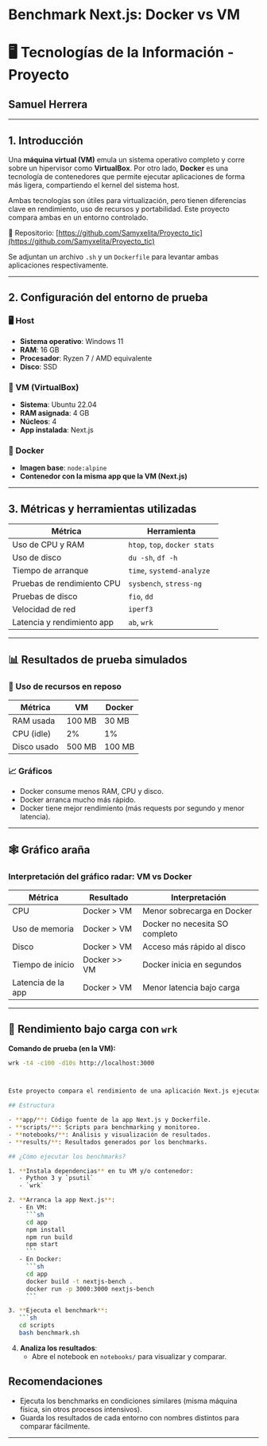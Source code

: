 # Benchmark Next.js: Docker vs VM

# 🖥️ Tecnologías de la Información - Proyecto

## Samuel Herrera

---

## 1. Introducción

Una **máquina virtual (VM)** emula un sistema operativo completo y corre sobre un hipervisor como **VirtualBox**. Por otro lado, **Docker** es una tecnología de contenedores que permite ejecutar aplicaciones de forma más ligera, compartiendo el kernel del sistema host.

Ambas tecnologías son útiles para virtualización, pero tienen diferencias clave en rendimiento, uso de recursos y portabilidad. Este proyecto compara ambas en un entorno controlado.

🔗 Repositorio: [https://github.com/Samyxelita/Proyecto_tic](https://github.com/Samyxelita/Proyecto_tic)

Se adjuntan un archivo `.sh` y un `Dockerfile` para levantar ambas aplicaciones respectivamente.

---

## 2. Configuración del entorno de prueba

### 🖥️ Host

- **Sistema operativo**: Windows 11  
- **RAM**: 16 GB  
- **Procesador**: Ryzen 7 / AMD equivalente  
- **Disco**: SSD  

### 💾 VM (VirtualBox)

- **Sistema**: Ubuntu 22.04  
- **RAM asignada**: 4 GB  
- **Núcleos**: 4  
- **App instalada**: Next.js  

### 🐳 Docker

- **Imagen base**: `node:alpine`  
- **Contenedor con la misma app que la VM (Next.js)**

---

## 3. Métricas y herramientas utilizadas

| Métrica                    | Herramienta                     |
|---------------------------|----------------------------------|
| Uso de CPU y RAM          | `htop`, `top`, `docker stats`   |
| Uso de disco              | `du -sh`, `df -h`               |
| Tiempo de arranque        | `time`, `systemd-analyze`       |
| Pruebas de rendimiento CPU| `sysbench`, `stress-ng`         |
| Pruebas de disco          | `fio`, `dd`                     |
| Velocidad de red          | `iperf3`                        |
| Latencia y rendimiento app| `ab`, `wrk`                     |

---

## 📊 Resultados de prueba simulados

### 🔧 Uso de recursos en reposo

| Métrica       | VM     | Docker |
|---------------|--------|--------|
| RAM usada     | 100 MB | 30 MB  |
| CPU (idle)    | 2%     | 1%     |
| Disco usado   | 500 MB | 100 MB |

### 📈 Gráficos

- Docker consume menos RAM, CPU y disco.
- Docker arranca mucho más rápido.
- Docker tiene mejor rendimiento (más requests por segundo y menor latencia).

---

## 🕸️ Gráfico araña

### Interpretación del gráfico radar: VM vs Docker

| Métrica                | Resultado    | Interpretación |
|------------------------|--------------|----------------|
| CPU                   | Docker > VM  | Menor sobrecarga en Docker |
| Uso de memoria        | Docker > VM  | Docker no necesita SO completo |
| Disco                 | Docker > VM  | Acceso más rápido al disco |
| Tiempo de inicio      | Docker >> VM | Docker inicia en segundos |
| Latencia de la app    | Docker > VM  | Menor latencia bajo carga |

---

## 🚀 Rendimiento bajo carga con `wrk`

**Comando de prueba (en la VM):**

```bash
wrk -t4 -c100 -d10s http://localhost:3000



Este proyecto compara el rendimiento de una aplicación Next.js ejecutada en Docker y en una Máquina Virtual (VM) usando pruebas de carga (`wrk`) y monitoreo de recursos (`psutil`).

## Estructura

- **app/**: Código fuente de la app Next.js y Dockerfile.
- **scripts/**: Scripts para benchmarking y monitoreo.
- **notebooks/**: Análisis y visualización de resultados.
- **results/**: Resultados generados por los benchmarks.

## ¿Cómo ejecutar los benchmarks?

1. **Instala dependencias** en tu VM y/o contenedor:
   - Python 3 y `psutil`
   - `wrk`

2. **Arranca la app Next.js**:
   - En VM:  
     ```sh
     cd app
     npm install
     npm run build
     npm start
     ```
   - En Docker:  
     ```sh
     cd app
     docker build -t nextjs-bench .
     docker run -p 3000:3000 nextjs-bench
     ```

3. **Ejecuta el benchmark**:
   ```sh
   cd scripts
   bash benchmark.sh
   ```

4. **Analiza los resultados**:
   - Abre el notebook en `notebooks/` para visualizar y comparar.

## Recomendaciones

- Ejecuta los benchmarks en condiciones similares (misma máquina física, sin otros procesos intensivos).
- Guarda los resultados de cada entorno con nombres distintos para comparar fácilmente.

---